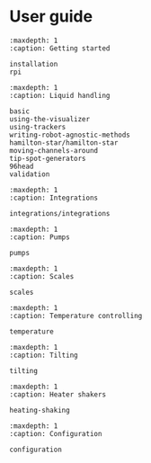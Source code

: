 # User guide

```{toctree}
:maxdepth: 1
:caption: Getting started

installation
rpi
```

```{toctree}
:maxdepth: 1
:caption: Liquid handling

basic
using-the-visualizer
using-trackers
writing-robot-agnostic-methods
hamilton-star/hamilton-star
moving-channels-around
tip-spot-generators
96head
validation
```

<!-- ```{toctree}
:maxdepth: 1
:caption: Centrifuge

integrations/centrifuge/centrifuge
``` -->
<!--
```{toctree}
:maxdepth: 1
:caption: Plate reading

integrations/plate-reading/plate_reading
integrations/plate-reading/cytation5
``` -->


```{toctree}
:maxdepth: 1
:caption: Integrations

integrations/integrations
```

```{toctree}
:maxdepth: 1
:caption: Pumps

pumps
```

```{toctree}
:maxdepth: 1
:caption: Scales

scales
```

```{toctree}
:maxdepth: 1
:caption: Temperature controlling

temperature
```

```{toctree}
:maxdepth: 1
:caption: Tilting

tilting
```

```{toctree}
:maxdepth: 1
:caption: Heater shakers

heating-shaking
```

<!-- ```{toctree}
:maxdepth: 1
:caption: Fans

integrations/fans/fans
``` -->

```{toctree}
:maxdepth: 1
:caption: Configuration

configuration
```
